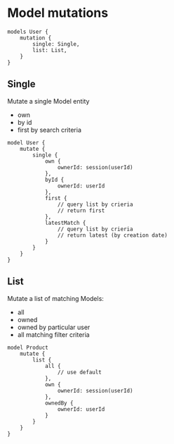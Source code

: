 # Model mutations

```
models User {
    mutation {
        single: Single,
        list: List,
    }
}
```

## Single

Mutate a single Model entity

- own
- by id
- first by search criteria

```
model User {
    mutate {
        single {
            own {
                ownerId: session(userId)
            },
            byId {
                ownerId: userId
            },
            first {
                // query list by crieria
                // return first
            },
            latestMatch {
                // query list by crieria
                // return latest (by creation date)
            }
        }
    }
}
```

## List

Mutate a list of matching Models:

- all
- owned
- owned by particular user
- all matching filter criteria

```
model Product
    mutate {
        list {
            all {
                // use default
            },
            own {
                ownerId: session(userId)
            },
            ownedBy {
                ownerId: userId
            }
        }
    }
}
```
